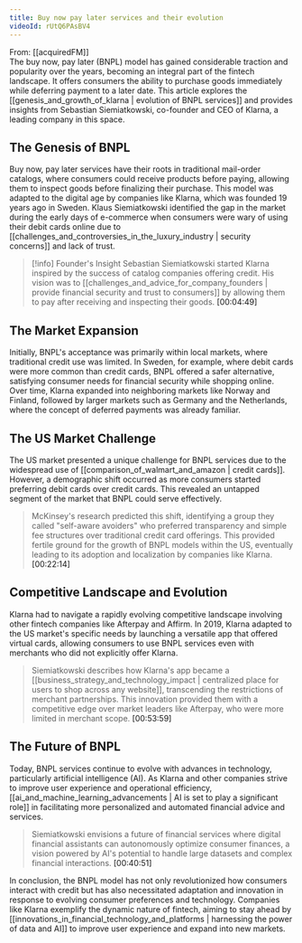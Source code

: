 ```yaml
---
title: Buy now pay later services and their evolution
videoId: rUtQ6PAsBV4
---
```


From: [[acquiredFM]] <br/> 
The buy now, pay later (BNPL) model has gained considerable traction and popularity over the years, becoming an integral part of the fintech landscape. It offers consumers the ability to purchase goods immediately while deferring payment to a later date. This article explores the [[genesis_and_growth_of_klarna | evolution of BNPL services]] and provides insights from Sebastian Siemiatkowski, co-founder and CEO of Klarna, a leading company in this space.

## The Genesis of BNPL

Buy now, pay later services have their roots in traditional mail-order catalogs, where consumers could receive products before paying, allowing them to inspect goods before finalizing their purchase. This model was adapted to the digital age by companies like Klarna, which was founded 19 years ago in Sweden. Klaus Siemiatkowski identified the gap in the market during the early days of e-commerce when consumers were wary of using their debit cards online due to [[challenges_and_controversies_in_the_luxury_industry | security concerns]] and lack of trust.

> [!info] Founder's Insight
> Sebastian Siemiatkowski started Klarna inspired by the success of catalog companies offering credit. His vision was to [[challenges_and_advice_for_company_founders | provide financial security and trust to consumers]] by allowing them to pay after receiving and inspecting their goods. <a class="yt-timestamp" data-t="00:04:49">[00:04:49]</a>

## The Market Expansion

Initially, BNPL's acceptance was primarily within local markets, where traditional credit use was limited. In Sweden, for example, where debit cards were more common than credit cards, BNPL offered a safer alternative, satisfying consumer needs for financial security while shopping online. Over time, Klarna expanded into neighboring markets like Norway and Finland, followed by larger markets such as Germany and the Netherlands, where the concept of deferred payments was already familiar.

## The US Market Challenge

The US market presented a unique challenge for BNPL services due to the widespread use of [[comparison_of_walmart_and_amazon | credit cards]]. However, a demographic shift occurred as more consumers started preferring debit cards over credit cards. This revealed an untapped segment of the market that BNPL could serve effectively.

> McKinsey's research predicted this shift, identifying a group they called "self-aware avoiders" who preferred transparency and simple fee structures over traditional credit card offerings. This provided fertile ground for the growth of BNPL models within the US, eventually leading to its adoption and localization by companies like Klarna. <a class="yt-timestamp" data-t="00:22:14">[00:22:14]</a>

## Competitive Landscape and Evolution

Klarna had to navigate a rapidly evolving competitive landscape involving other fintech companies like Afterpay and Affirm. In 2019, Klarna adapted to the US market's specific needs by launching a versatile app that offered virtual cards, allowing consumers to use BNPL services even with merchants who did not explicitly offer Klarna.

> Siemiatkowski describes how Klarna's app became a [[business_strategy_and_technology_impact | centralized place for users to shop across any website]], transcending the restrictions of merchant partnerships. This innovation provided them with a competitive edge over market leaders like Afterpay, who were more limited in merchant scope. <a class="yt-timestamp" data-t="00:53:59">[00:53:59]</a>

## The Future of BNPL

Today, BNPL services continue to evolve with advances in technology, particularly artificial intelligence (AI). As Klarna and other companies strive to improve user experience and operational efficiency, [[ai_and_machine_learning_advancements | AI is set to play a significant role]] in facilitating more personalized and automated financial advice and services.

> Siemiatkowski envisions a future of financial services where digital financial assistants can autonomously optimize consumer finances, a vision powered by AI's potential to handle large datasets and complex financial interactions. <a class="yt-timestamp" data-t="00:40:51">[00:40:51]</a>

In conclusion, the BNPL model has not only revolutionized how consumers interact with credit but has also necessitated adaptation and innovation in response to evolving consumer preferences and technology. Companies like Klarna exemplify the dynamic nature of fintech, aiming to stay ahead by [[innovations_in_financial_technology_and_platforms | harnessing the power of data and AI]] to improve user experience and expand into new markets.